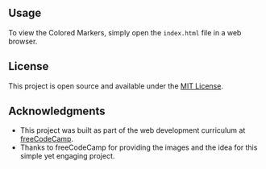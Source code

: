 
## Usage

To view the Colored Markers, simply open the `index.html` file in a web browser.

## License

This project is open source and available under the [MIT License](LICENSE.md).

## Acknowledgments

- This project was built as part of the web development curriculum at [freeCodeCamp](https://www.freecodecamp.org).
- Thanks to freeCodeCamp for providing the images and the idea for this simple yet engaging project.

